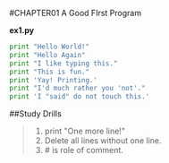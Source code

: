 #CHAPTER01 A Good FIrst Program

__ex1.py__
```python
print "Hello World!"
print "Hello Again"
print "I like typing this."
print "This is fun."
print 'Yay! Printing.'
print "I'd much rather you 'not'."
print 'I "said" do not touch this.' 
```

##Study Drills
>1. print "One more line!"
>2. Delete all lines without one line.
>3. \# is role of comment.